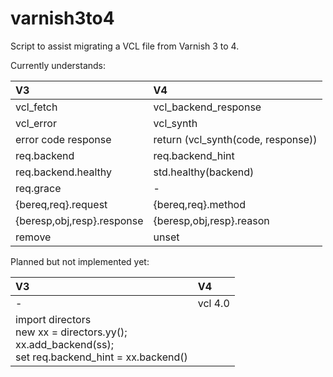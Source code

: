 varnish3to4
===========

Script to assist migrating a VCL file from Varnish 3 to 4.

Currently understands:

V3 | V4
:-- | :--
vcl_fetch | vcl_backend_response
vcl_error | vcl_synth
error code response | return (vcl_synth(code, response))
req.backend | req.backend_hint
req.backend.healthy | std.healthy(backend)
req.grace | -
{bereq,req}.request | {bereq,req}.method
{beresp,obj,resp}.response | {beresp,obj,resp}.reason
remove | unset

Planned but not implemented yet:

V3 | V4
:-- | :--
- | vcl 4.0
 | import directors<br/>new xx = directors.yy();<br/>xx.add_backend(ss);<br/>set req.backend_hint = xx.backend()
